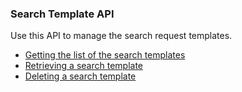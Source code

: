 ### Search Template API

Use this API to manage the search request templates.

* [Getting the list of the search templates](list.md)
* [Retrieving a search template](get.md)
* [Deleting a search template](delete.md)